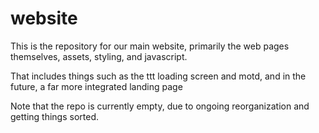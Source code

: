 # website

This is the repository for our main website, primarily the web pages themselves, assets, styling, and javascript.

That includes things such as the ttt loading screen and motd, and in the future, a far more integrated landing page

Note that the repo is currently empty, due to ongoing reorganization and getting things sorted.
